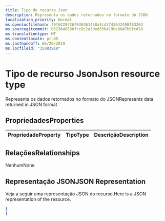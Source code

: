```yaml
---
title: Tipo de recurso Json
description: Representa os dados retornados no formato do JSON
localization_priority: Normal
ms.openlocfilehash: f9f632872b7636361458a4cd3743642400483263
ms.sourcegitcommit: b523648530fcc8c2a3ded35b419be8047b9fcd10
ms.translationtype: MT
ms.contentlocale: pt-BR
ms.lasthandoff: 06/20/2019
ms.locfileid: "35083918"
---
```

# <a name="json-resource-type"></a><span data-ttu-id="ebe48-103">Tipo de recurso Json</span><span class="sxs-lookup"><span data-stu-id="ebe48-103">Json resource type</span></span>

<span data-ttu-id="ebe48-104">Representa os dados retornados no formato do JSON</span><span class="sxs-lookup"><span data-stu-id="ebe48-104">Represents data returned in JSON format</span></span>
## <a name="properties"></a><span data-ttu-id="ebe48-105">Propriedades</span><span class="sxs-lookup"><span data-stu-id="ebe48-105">Properties</span></span>
|<span data-ttu-id="ebe48-106">Propriedade</span><span class="sxs-lookup"><span data-stu-id="ebe48-106">Property</span></span>|<span data-ttu-id="ebe48-107">Tipo</span><span class="sxs-lookup"><span data-stu-id="ebe48-107">Type</span></span>|<span data-ttu-id="ebe48-108">Descrição</span><span class="sxs-lookup"><span data-stu-id="ebe48-108">Description</span></span>|
|:---|:---|:---|

## <a name="relationships"></a><span data-ttu-id="ebe48-109">Relações</span><span class="sxs-lookup"><span data-stu-id="ebe48-109">Relationships</span></span>
<span data-ttu-id="ebe48-110">Nenhum</span><span class="sxs-lookup"><span data-stu-id="ebe48-110">None</span></span>
## <a name="json-representation"></a><span data-ttu-id="ebe48-111">Representação JSON</span><span class="sxs-lookup"><span data-stu-id="ebe48-111">JSON Representation</span></span>
<span data-ttu-id="ebe48-112">Veja a seguir uma representação JSON do recurso.</span><span class="sxs-lookup"><span data-stu-id="ebe48-112">Here is a JSON representation of the resource.</span></span>
<!--{
  "blockType": "resource",
  "@odata.type": "microsoft.graph.Json"
}-->
``` json
{
}
```



